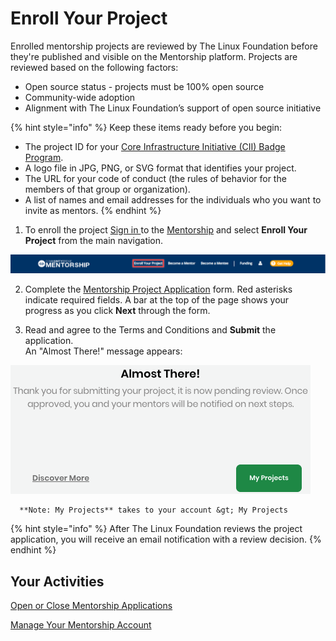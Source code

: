 # Enroll Your Project

Enrolled mentorship projects are reviewed by The Linux Foundation before they're published and visible on the Mentorship platform. Projects are reviewed based on the following factors: 

* Open source status - projects must be 100% open source 
* Community-wide adoption
* Alignment with The Linux Foundation’s support of open source initiative 

{% hint style="info" %}
Keep these items ready before you begin:

* The project ID for your [Core Infrastructure Initiative \(CII\) Badge Program](https://www.coreinfrastructure.org/programs/badge-program/).
* A logo file in JPG, PNG, or SVG format that identifies your project.
* The URL for your code of conduct \(the rules of behavior for the members of that group or organization\).
* A list of names and email addresses for the individuals who you want to invite as mentors.
{% endhint %}

1. To enroll the project [Sign in ](../../../../sso/sign-in/)to the [Mentorship](https://people.communitybridge.org/) and select **Enroll Your Project** from the main navigation. 

![](../../../../.gitbook/assets/enroll-your-project-screen.png)

2. Complete the [Mentorship Project Application](mentorship-project-enrollment-form.md) form. Red asterisks indicate required fields. A bar at the top of the page shows your progress as you click **Next** through the form.

3. Read and agree to the Terms and Conditions and **Submit** the application.  
   An "Almost There!" message appears:

![](../../../../.gitbook/assets/7418710.png)

      **Note: My Projects** takes to your account &gt; My Projects

{% hint style="info" %}
After The Linux Foundation reviews the project application, you will receive an email notification with a review decision. 
{% endhint %}

## Your Activities <a id="Administrators-YourActivities"></a>

[Open or Close Mentorship Applications](../open-or-close-mentorship-applications.md)

[Manage Your Mentorship Account](../manage-your-mentorship-account.md)

